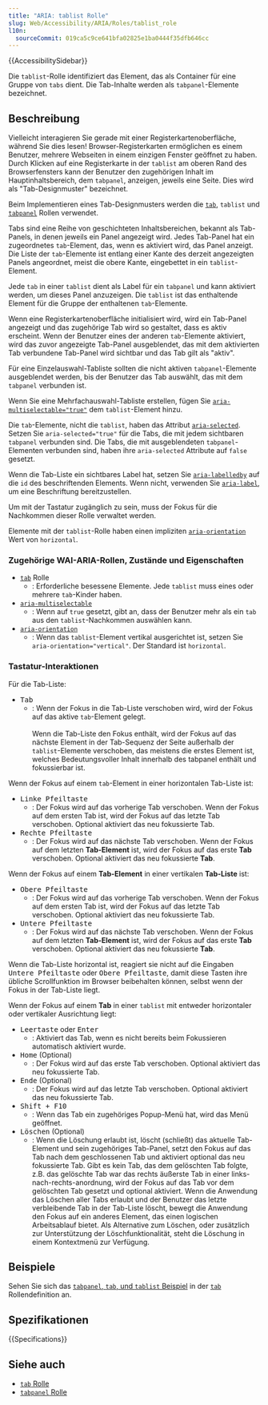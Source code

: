 ```yaml
---
title: "ARIA: tablist Rolle"
slug: Web/Accessibility/ARIA/Roles/tablist_role
l10n:
  sourceCommit: 019ca5c9ce641bfa02825e1ba0444f35dfb646cc
---
```


{{AccessibilitySidebar}}

Die `tablist`-Rolle identifiziert das Element, das als Container für eine Gruppe von `tabs` dient. Die Tab-Inhalte werden als `tabpanel`-Elemente bezeichnet.

## Beschreibung

Vielleicht interagieren Sie gerade mit einer Registerkartenoberfläche, während Sie dies lesen! Browser-Registerkarten ermöglichen es einem Benutzer, mehrere Webseiten in einem einzigen Fenster geöffnet zu haben. Durch Klicken auf eine Registerkarte in der `tablist` am oberen Rand des Browserfensters kann der Benutzer den zugehörigen Inhalt im Hauptinhaltsbereich, dem `tabpanel`, anzeigen, jeweils eine Seite. Dies wird als "Tab-Designmuster" bezeichnet.

Beim Implementieren eines Tab-Designmusters werden die [`tab`](/de/docs/Web/Accessibility/ARIA/Roles/tab_role), `tablist` und [`tabpanel`](/de/docs/Web/Accessibility/ARIA/Roles/tabpanel_role) Rollen verwendet.

Tabs sind eine Reihe von geschichteten Inhaltsbereichen, bekannt als Tab-Panels, in denen jeweils ein Panel angezeigt wird. Jedes Tab-Panel hat ein zugeordnetes `tab`-Element, das, wenn es aktiviert wird, das Panel anzeigt. Die Liste der `tab`-Elemente ist entlang einer Kante des derzeit angezeigten Panels angeordnet, meist die obere Kante, eingebettet in ein `tablist`-Element.

Jede `tab` in einer `tablist` dient als Label für ein `tabpanel` und kann aktiviert werden, um dieses Panel anzuzeigen. Die `tablist` ist das enthaltende Element für die Gruppe der enthaltenen `tab`-Elemente.

Wenn eine Registerkartenoberfläche initialisiert wird, wird ein Tab-Panel angezeigt und das zugehörige Tab wird so gestaltet, dass es aktiv erscheint. Wenn der Benutzer eines der anderen `tab`-Elemente aktiviert, wird das zuvor angezeigte Tab-Panel ausgeblendet, das mit dem aktivierten Tab verbundene Tab-Panel wird sichtbar und das Tab gilt als "aktiv".

Für eine Einzelauswahl-Tabliste sollten die nicht aktiven `tabpanel`-Elemente ausgeblendet werden, bis der Benutzer das Tab auswählt, das mit dem `tabpanel` verbunden ist.

Wenn Sie eine Mehrfachauswahl-Tabliste erstellen, fügen Sie [`aria-multiselectable="true"`](/de/docs/Web/Accessibility/ARIA/Attributes/aria-multiselectable) dem `tablist`-Element hinzu.

Die `tab`-Elemente, nicht die `tablist`, haben das Attribut [`aria-selected`](/de/docs/Web/Accessibility/ARIA/Attributes/aria-selected). Setzen Sie `aria-selected="true"` für die Tabs, die mit jedem sichtbaren `tabpanel` verbunden sind. Die Tabs, die mit ausgeblendeten `tabpanel`-Elementen verbunden sind, haben ihre `aria-selected` Attribute auf `false` gesetzt.

Wenn die Tab-Liste ein sichtbares Label hat, setzen Sie [`aria-labelledby`](/de/docs/Web/Accessibility/ARIA/Attributes/aria-labelledby) auf die `id` des beschriftenden Elements. Wenn nicht, verwenden Sie [`aria-label`](/de/docs/Web/Accessibility/ARIA/Attributes/aria-label), um eine Beschriftung bereitzustellen.

Um mit der Tastatur zugänglich zu sein, muss der Fokus für die Nachkommen dieser Rolle verwaltet werden.

Elemente mit der `tablist`-Rolle haben einen impliziten [`aria-orientation`](/de/docs/Web/Accessibility/ARIA/Attributes/aria-orientation) Wert von `horizontal`.

### Zugehörige WAI-ARIA-Rollen, Zustände und Eigenschaften

- [`tab`](/de/docs/Web/Accessibility/ARIA/Roles/tab_role) Rolle
  - : Erforderliche besessene Elemente. Jede `tablist` muss eines oder mehrere `tab`-Kinder haben.
- [`aria-multiselectable`](/de/docs/Web/Accessibility/ARIA/Attributes/aria-multiselectable)
  - : Wenn auf `true` gesetzt, gibt an, dass der Benutzer mehr als ein `tab` aus den `tablist`-Nachkommen auswählen kann.
- [`aria-orientation`](/de/docs/Web/Accessibility/ARIA/Attributes/aria-orientation)
  - : Wenn das `tablist`-Element vertikal ausgerichtet ist, setzen Sie `aria-orientation="vertical"`. Der Standard ist `horizontal`.

### Tastatur-Interaktionen

Für die Tab-Liste:

- <kbd>Tab</kbd>
  - : Wenn der Fokus in die Tab-Liste verschoben wird, wird der Fokus auf das aktive `tab`-Element gelegt. <br/><br/>Wenn die Tab-Liste den Fokus enthält, wird der Fokus auf das nächste Element in der Tab-Sequenz der Seite außerhalb der `tablist`-Elemente verschoben, das meistens die erstes Element ist, welches Bedeutungsvoller Inhalt innerhalb des tabpanel enthält und fokussierbar ist.

Wenn der Fokus auf einem `tab`-Element in einer horizontalen Tab-Liste ist:

- <kbd>Linke Pfeiltaste</kbd>
  - : Der Fokus wird auf das vorherige Tab verschoben. Wenn der Fokus auf dem ersten Tab ist, wird der Fokus auf das letzte Tab verschoben. Optional aktiviert das neu fokussierte Tab.
- <kbd>Rechte Pfeiltaste</kbd>
  - : Der Fokus wird auf das nächste Tab verschoben. Wenn der Fokus auf dem letzten **Tab-Element** ist, wird der Fokus auf das erste **Tab** verschoben. Optional aktiviert das neu fokussierte **Tab**.

Wenn der Fokus auf einem **Tab-Element** in einer vertikalen **Tab-Liste** ist:

- <kbd>Obere Pfeiltaste</kbd>
  - : Der Fokus wird auf das vorherige Tab verschoben. Wenn der Fokus auf dem ersten Tab ist, wird der Fokus auf das letzte Tab verschoben. Optional aktiviert das neu fokussierte Tab.
- <kbd>Untere Pfeiltaste</kbd>
  - : Der Fokus wird auf das nächste Tab verschoben. Wenn der Fokus auf dem letzten **Tab-Element** ist, wird der Fokus auf das erste **Tab** verschoben. Optional aktiviert das neu fokussierte **Tab**.

Wenn die Tab-Liste horizontal ist, reagiert sie nicht auf die Eingaben <kbd>Untere Pfeiltaste</kbd> oder <kbd>Obere Pfeiltaste</kbd>, damit diese Tasten ihre übliche Scrollfunktion im Browser beibehalten können, selbst wenn der Fokus in der Tab-Liste liegt.

Wenn der Fokus auf einem **Tab** in einer `tablist` mit entweder horizontaler oder vertikaler Ausrichtung liegt:

- <kbd>Leertaste</kbd> oder <kbd>Enter</kbd>
  - : Aktiviert das Tab, wenn es nicht bereits beim Fokussieren automatisch aktiviert wurde.
- <kbd>Home</kbd> (Optional)
  - : Der Fokus wird auf das erste Tab verschoben. Optional aktiviert das neu fokussierte Tab.
- <kbd>Ende</kbd> (Optional)
  - : Der Fokus wird auf das letzte Tab verschoben. Optional aktiviert das neu fokussierte Tab.
- <kbd>Shift + F10</kbd>
  - : Wenn das Tab ein zugehöriges Popup-Menü hat, wird das Menü geöffnet.
- <kbd>Löschen</kbd> (Optional)
  - : Wenn die Löschung erlaubt ist, löscht (schließt) das aktuelle Tab-Element und sein zugehöriges Tab-Panel, setzt den Fokus auf das Tab nach dem geschlossenen Tab und aktiviert optional das neu fokussierte Tab. Gibt es kein Tab, das dem gelöschten Tab folgte, z.B. das gelöschte Tab war das rechts äußerste Tab in einer links-nach-rechts-anordnung, wird der Fokus auf das Tab vor dem gelöschten Tab gesetzt und optional aktiviert. Wenn die Anwendung das Löschen aller Tabs erlaubt und der Benutzer das letzte verbleibende Tab in der Tab-Liste löscht, bewegt die Anwendung den Fokus auf ein anderes Element, das einen logischen Arbeitsablauf bietet. Als Alternative zum Löschen, oder zusätzlich zur Unterstützung der Löschfunktionalität, steht die Löschung in einem Kontextmenü zur Verfügung.

<!--
### Required JavaScript features

## Accessibility concerns

## Best Practices

### Prefer HTML
-->

## Beispiele

Sehen Sie sich das [`tabpanel`, `tab`, und `tablist` Beispiel](/de/docs/Web/Accessibility/ARIA/Roles/tab_role#example) in der [`tab`](/de/docs/Web/Accessibility/ARIA/Roles/tab_role) Rollendefinition an.

## Spezifikationen

{{Specifications}}

## Siehe auch

- [`tab` Rolle](/de/docs/Web/Accessibility/ARIA/Roles/tab_role)
- [`tabpanel` Rolle](/de/docs/Web/Accessibility/ARIA/Roles/tabpanel_role)
